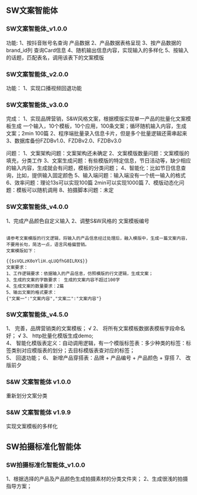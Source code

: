 ## SW文案智能体

### SW文案智能体_v1.0.0

功能:
    1、按抖音账号名查询 产品数据
    2、产品数据表格呈现
    3、按产品数据的brand_id列 查询Card信息
    4、随机输出信息内容，实现输入的多样化
    5、按输入的话题，匹配表名，调用该表下的文案模版


### SW文案智能体_v2.0.0

功能：
    1、实现口播视频回退功能
    
### SW文案智能体_v3.0.0

完成：
    1、实现品牌营销，S&W风格文案，根据模版实现单一产品的批量化文案模板生成 一个输入，10个模板，10个应用，100条文案；循环随机输入内容，生成文案；2min 100篇
    2、程序端批量录入信息卡片，但是多个批量逻辑还需串起来
    3、数据库备份FZDBv1.0、FZDBv2.0、FZDBv3.0


问题：
    1、文案架构问题：文案架构还未确定
    2、文案模版数量问题：文案模版的填充，分类工作
    3、文案生成问题：有些模版的特定信息，节日活动等，缺少相应的输入内容，生成就会有问题，模板的分类问题；
    4、智能化：比如节日信息查询，比如，提供输入固定颜色
    5、输入端问题：输入端没有一个统一输入的格式
    6、效率问题：理论13s可以实现100篇 2min可以实现1000篇
    7、模版动态化问题：模板可以随机调用
    8、拍摄脚本问题：未定

### SW文案智能体_v4.0.0

1、完成产品颜色自定义输入
2、调整S&W风格的 文案模板编号


```

请参考文案模版的行文逻辑，将输入的产品信息经过处理后，融入模版中，生成一篇文案内容，不要用长句，简洁一点，语言风格偏营销。
文案模版如下：

{{$sVQLzK0oYliH.qLUQfhG0ILRX$}}
文案要求：
1、工作逻辑要求：依据输入的产品信息，仿照模版的行文逻辑，生成文案；
3、生成的文案的字数要求： 生成的文案内容不超过100字
4、生成文案的数量要求：2篇
5、输出文案的格式要求：
{"文案一":"文案内容","文案二":"文案内容"}

```

### SW文案智能体_v4.5.0
1、 完善，品牌营销类的文案模板；                √
2、 将所有文案模板数据表模板字段命名好；          √
3、 http批量化模版生成demo;                
4、 智能化模版表定义：自动调用逻辑，有一个模版标签表：多少种类的标签：标签类别对应模版表的划分；去目标模版表查对应的标签；   
5、 回退功能；
6、 新增产品穿搭表：品牌 + 产品编号 + 产品颜色 + 穿搭
7、 改版前夕




### S&W 文案智能体 v1.0.0

重新划分文案分类

### S&W 文案智能体 v1.9.9

实现文案模板的多样化




## SW拍摄标准化智能体


### SW拍摄标准化智能体_v1.0.0
1、根据选择的产品及产品颜色生成拍摄素材的分类文件夹；
2、生成很浅的拍摄指导方案；

